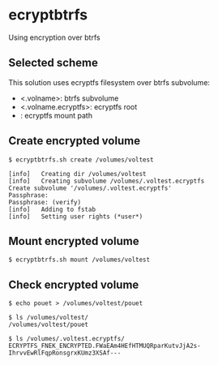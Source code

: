 # ecryptbtrfs #
Using encryption over btrfs

## Selected scheme ##
This solution uses ecryptfs filesystem over btrfs subvolume:
  * <.volname>: btrfs subvolume
  * <.volname.ecryptfs>: ecryptfs root
  * <volname>: ecryptfs mount path

## Create encrypted volume ##
`$ ecryptbtrfs.sh create /volumes/voltest`
```
[info]	 Creating dir /volumes/voltest
[info]	 Creating subvolume /volumes/.voltest.ecryptfs
Create subvolume '/volumes/.voltest.ecryptfs'
Passphrase:
Passphrase: (verify)
[info]	 Adding to fstab
[info]	 Setting user rights (*user*)
```

## Mount encrypted volume ##
`$ ecryptbtrfs.sh mount /volumes/voltest`

## Check encrypted volume ##
```
$ echo pouet > /volumes/voltest/pouet

$ ls /volumes/voltest/
/volumes/voltest/pouet

$ ls /volumes/.voltest.ecryptfs/
ECRYPTFS_FNEK_ENCRYPTED.FWaEAm4HEfHTMUQRparKutvJjA2s-IhrvvEwRlFqpRonsgrxKUmz3XSAf---
```
